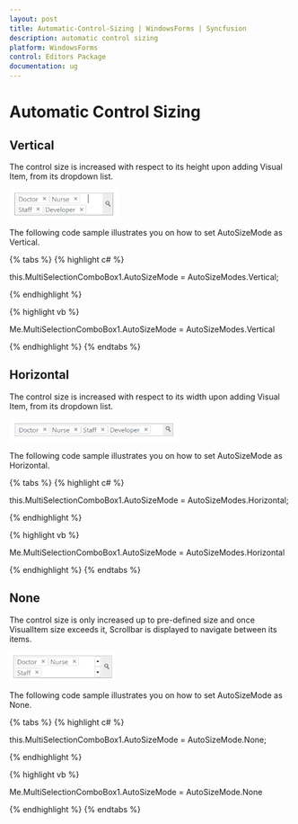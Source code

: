 ```yaml
---
layout: post
title: Automatic-Control-Sizing | WindowsForms | Syncfusion
description: automatic control sizing
platform: WindowsForms
control: Editors Package
documentation: ug
---
```


# Automatic Control Sizing

## Vertical

The control size is increased with respect to its height upon adding Visual Item, from its dropdown list. 

![](Overview_images/Overview_img340.png) 


The following code sample illustrates you on how to set AutoSizeMode as Vertical.

{% tabs %}
{% highlight c# %}

this.MultiSelectionComboBox1.AutoSizeMode = AutoSizeModes.Vertical;

{% endhighlight %}

{% highlight vb %}

Me.MultiSelectionComboBox1.AutoSizeMode = AutoSizeModes.Vertical 

{% endhighlight %}
{% endtabs %}

## Horizontal

The control size is increased with respect to its width upon adding Visual Item, from its dropdown list. 

![](Overview_images/Overview_img341.png) 


The following code sample illustrates you on how to set AutoSizeMode as Horizontal.

{% tabs %}
{% highlight c# %}

this.MultiSelectionComboBox1.AutoSizeMode = AutoSizeModes.Horizontal;

{% endhighlight %}

{% highlight vb %}

Me.MultiSelectionComboBox1.AutoSizeMode = AutoSizeModes.Horizontal

{% endhighlight %}
{% endtabs %}

## None

The control size is only increased up to pre-defined size and once VisualItem size exceeds it, Scrollbar is displayed to navigate between its items.

![](Overview_images/Overview_img342.png)


The following code sample illustrates you on how to set AutoSizeMode as None.

{% tabs %}
{% highlight c# %}

this.MultiSelectionComboBox1.AutoSizeMode = AutoSizeMode.None;

{% endhighlight %}

{% highlight vb %}

Me.MultiSelectionComboBox1.AutoSizeMode = AutoSizeMode.None

{% endhighlight %}
{% endtabs %}

